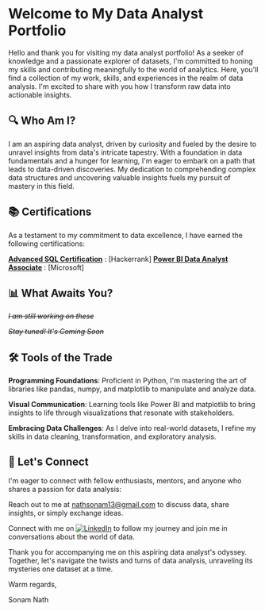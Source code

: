 # **Welcome to My Data Analyst Portfolio**

Hello and thank you for visiting my data analyst portfolio!
As a seeker of knowledge and a passionate explorer of datasets, I'm committed to honing my skills and contributing meaningfully to the world of analytics.
Here, you'll find a collection of my work, skills, and experiences in the realm of data analysis. 
I'm excited to share with you how I transform raw data into actionable insights.

## **🔍 Who Am I?**

I am an aspiring data analyst, driven by curiosity and fueled by the desire to unravel insights from data's intricate tapestry. 
With a foundation in data fundamentals and a hunger for learning, I'm eager to embark on a path that leads to data-driven discoveries.
My dedication to comprehending complex data structures and uncovering valuable insights fuels my pursuit of mastery in this field.

## **📚 Certifications**
As a testament to my commitment to data excellence, I have earned the following certifications:

[**Advanced SQL Certification**](https://www.hackerrank.com/certificates/24d451789ad3) : [Hackerrank]
[**Power BI Data Analyst Associate**](https://learn.microsoft.com/api/credentials/share/en-us/sonamnath-4097/7A5451435F82A282?sharingId=ABF77CDB7A00DB7E) : [Microsoft]


## **📊 What Awaits You?**

~~_I am still working on these_~~

~~_Stay tuned! It's Coming Soon_~~

## **🛠️ Tools of the Trade**

**Programming Foundations**: Proficient in Python, I'm mastering the art of libraries like pandas, numpy, and matplotlib to manipulate and analyze data.

**Visual Communication**: Learning tools like Power BI and matplotlib to bring insights to life through visualizations that resonate with stakeholders.

**Embracing Data Challenges**: As I delve into real-world datasets, I refine my skills in data cleaning, transformation, and exploratory analysis.

## **🤝 Let's Connect**

I'm eager to connect with fellow enthusiasts, mentors, and anyone who shares a passion for data analysis:

Reach out to me at nathsonam13@gmail.com to discuss data, share insights, or simply exchange ideas.

Connect with me on [![LinkedIn](https://img.shields.io/badge/-LinkedIn-blue?style=flat-square&logo=linkedin&logoColor=white)](https://www.linkedin.com/in/sonam-nath-1132621b7?lipi=urn%3Ali%3Apage%3Ad_flagship3_profile_view_base_contact_details%3BRddBg1REQR%2B5AaLD9R5nIg%3D%3D) to follow my journey and join me in conversations about the world of data.

Thank you for accompanying me on this aspiring data analyst's odyssey. Together, let's navigate the twists and turns of data analysis, unraveling its mysteries one dataset at a time.

Warm regards,

Sonam Nath
